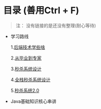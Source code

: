 # 目录 (善用Ctrl + F)
> 注： 没有链接的是还没有整理(耐心等待)
  
- 学习路线  

    1.[后端技术学些啥](/%E5%AD%A6%E4%B9%A0/GitHub/doc/Java/%E5%AD%A6%E4%B9%A0%E8%B7%AF%E7%BA%BF/%E5%90%8E%E7%AB%AF%E6%8A%80%E6%9C%AF%E5%AD%A6%E4%BA%9B%E5%95%A5.md)  

    2.[从毕业到专家](/%E5%AD%A6%E4%B9%A0/GitHub/doc/Java/%E5%AD%A6%E4%B9%A0%E8%B7%AF%E7%BA%BF/%E4%BB%8E%E6%AF%95%E4%B8%9A%E5%88%B0%E6%8A%80%E6%9C%AF%E4%B8%93%E5%AE%B6.md)  

    3.[秒杀系统设计](/%E5%AD%A6%E4%B9%A0/GitHub/doc/Java/%E5%AD%A6%E4%B9%A0%E8%B7%AF%E7%BA%BF/%E7%A7%92%E6%9D%80%E7%B3%BB%E7%BB%9F%E8%AE%BE%E8%AE%A1.md)  

    4.[全栈秒杀系统设计](/%E5%AD%A6%E4%B9%A0/GitHub/doc/Java/%E5%AD%A6%E4%B9%A0%E8%B7%AF%E7%BA%BF/%E5%85%A8%E6%A0%88%E7%A7%92%E6%9D%80%E7%B3%BB%E7%BB%9F%E8%AE%BE%E8%AE%A1.md)  

    5.[秒杀系统2.0](/%E5%AD%A6%E4%B9%A0/GitHub/doc/Java/%E5%AD%A6%E4%B9%A0%E8%B7%AF%E7%BA%BF/%E7%A7%92%E6%9D%80%E7%B3%BB%E7%BB%9F2.0.md)  


- Java基础知识核心串讲  



